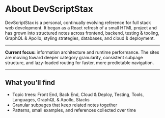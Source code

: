 <div class="siteInfoContent">
  <h1>About DevScriptStax</h1>
  DevScriptStax is a personal, continually evolving reference for <span class="emphasis">full stack web development</span>. It began as a React refresh of a small HTML project and has grown into structured notes across frontend, backend, testing & tooling, GraphQL & Apollo, styling strategies, databases, and cloud & deployment.
</div>

<hr />

<div class="Note">
  <strong>Current focus:</strong> information architecture and runtime performance. The sites are moving toward deeper category granularity, consistent subpage structure, and lazy-loaded routing for faster, more predictable navigation.
</div>

<hr />

<div class="siteInfoContent">
  <h2>What you'll find</h2>
  <ul>
    <li>Topic trees: Front End, Back End, Cloud & Deploy, Testing, Tools, Languages, GraphQL & Apollo, Stacks</li>
    <li>Granular subpages that keep related notes together</li>
    <li>Patterns, small examples, and references collected over time</li>
  </ul>
</div>